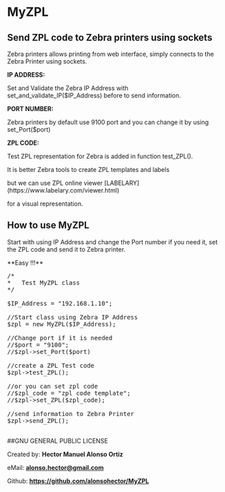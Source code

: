 # MyZPL

## Send ZPL code to Zebra printers using sockets

<p>
   
</p>  

<p>Zebra printers allows printing from web interface, simply connects to the Zebra Printer using sockets.</p>
  
 **IP ADDRESS:**
  <p>Set and Validate the Zebra IP Address with set_and_validate_IP($IP_Address) before to send information.</p>
  
 **PORT NUMBER:**
  <p>Zebra printers by default use 9100 port and you can change it by using set_Port($port) </p>
  
 **ZPL CODE:**
  <p>Test ZPL representation for Zebra is added in function test_ZPL().</p>
  <p>It is better Zebra tools to create ZPL templates and labels</p>
  <p> </p>
  but we can use ZPL online viewer [LABELARY](https://www.labelary.com/viewer.html) 
  <p>for a visual representation. </p>
  
<hl>
  <p align="center">
      <h2>How to use MyZPL</h2>
  </p> 
<hl>
  
<p>
  Start with using IP Address and change the Port number if you need it, set the ZPL code and send it to Zebra printer.
</p>  

<p>
  **Easy !!!**
</p>  


<pre>
/*
*	Test MyZPL class
*/

$IP_Address = "192.168.1.10";

//Start class using Zebra IP Address 
$zpl = new MyZPL($IP_Address);

//Change port if it is needed 
//$port = "9100";
//$zpl->set_Port($port)

//create a ZPL Test code
$zpl->test_ZPL();

//or you can set zpl code 
//$zpl_code = "zpl code template";
//$zpl->set_ZPL($zpl_code);

//send information to Zebra Printer
$zpl->send_ZPL();

</pre>
  
  <p>
   
  </p>
  
  
  ##GNU GENERAL PUBLIC LICENSE
  <p></p>
  
  Created by: 	**Hector Manuel Alonso Ortiz**
  <p></p>
  
  eMail: 		**[alonso.hector@gmail.com](mailto:alonso.hector@gmail.com)**
  <p></p>
  
  Github: 		**https://github.com/alonsohector/MyZPL**
  <p></p>
  



